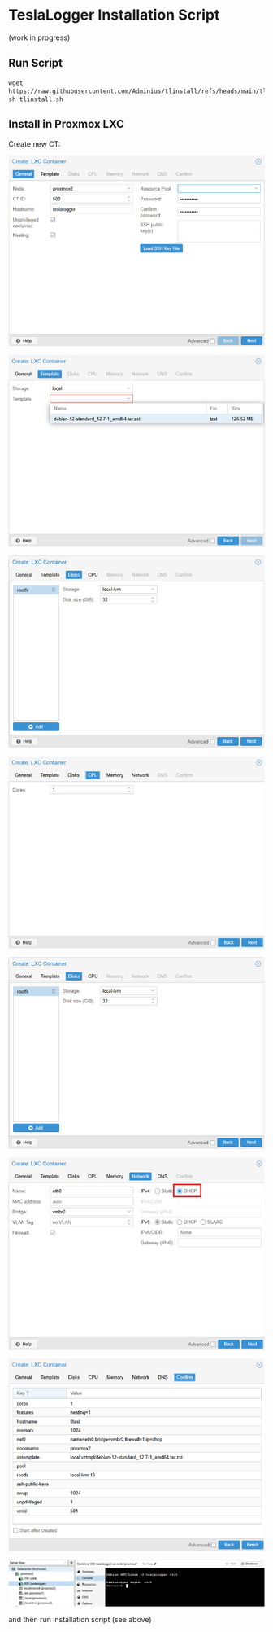# TeslaLogger Installation Script
(work in progress)

## Run Script
```
wget https://raw.githubusercontent.com/Adminius/tlinstall/refs/heads/main/tlinstall.sh
sh tlinstall.sh
```

## Install in Proxmox LXC

Create new CT:

![Image](img/01.png)

![Image](img/02.png)

![Image](img/03.png)

![Image](img/04.png)

![Image](img/05.png)

![Image](img/06.png)

![Image](img/07.png)

![Image](img/08.png)

and then run installation script (see above)
